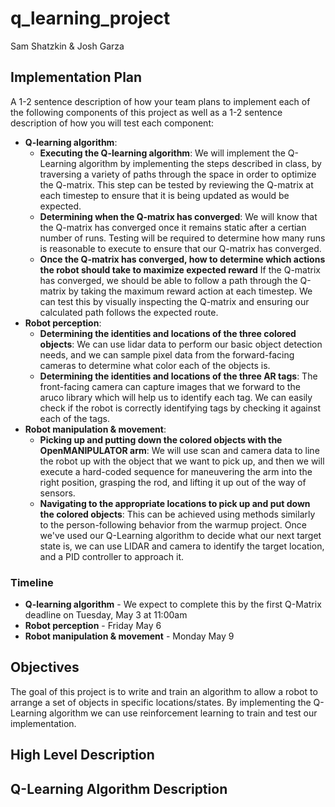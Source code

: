 # q_learning_project

Sam Shatzkin & Josh Garza

## Implementation Plan

A 1-2 sentence description of how your team plans to implement each of the following components of this project as well as a 1-2 sentence description of how you will test each component:

- __Q-learning algorithm__:
  - __Executing the Q-learning algorithm__: We will implement the Q-Learning algorithm by implementing the steps described in class, by traversing a variety of paths through the space in order to optimize the Q-matrix. This step can be tested by reviewing the Q-matrix at each timestep to ensure that it is being updated as would be expected.
  - __Determining when the Q-matrix has converged__: We will know that the Q-matrix has converged once it remains static after a certian number of runs. Testing will be required to determine how many runs is reasonable to execute to ensure that our Q-matrix has converged.
  - __Once the Q-matrix has converged, how to determine which actions the robot should take to maximize expected reward__
  If the Q-matrix has converged, we should be able to follow a path through the Q-matrix by taking the maximum reward action at each timestep. We can test this by visually inspecting the Q-matrix and ensuring our calculated path follows the expected route.
- __Robot perception__:
  - __Determining the identities and locations of the three colored objects__: We can use lidar data to perform our basic object detection needs, and we can sample pixel data from the forward-facing cameras to determine what color each of the objects is.
  - __Determining the identities and locations of the three AR tags__: The front-facing camera can capture images that we forward to the aruco library which will help us to identify each tag. We can easily check if the robot is correctly identifying tags by checking it against each of the tags.
- __Robot manipulation & movement__:
  - __Picking up and putting down the colored objects with the OpenMANIPULATOR arm__: We will use scan and camera data to line the robot up with the object that we want to pick up, and then we will execute a hard-coded sequence for maneuvering the arm into the right position, grasping the rod, and lifting it up out of the way of sensors.
  - __Navigating to the appropriate locations to pick up and put down the colored objects__: This can be achieved using methods similarly to the person-following behavior from the warmup project. Once we've used our Q-Learning algorithm to decide what our next target state is, we can use LIDAR and camera to identify the target location, and a PID controller to approach it.

### Timeline

- __Q-learning algorithm__ - We expect to complete this by the first Q-Matrix deadline on Tuesday, May 3 at 11:00am
- __Robot perception__ - Friday May 6
- __Robot manipulation & movement__ - Monday May 9

## Objectives
The goal of this project is to write and train an algorithm to allow a robot to arrange a set of objects in specific locations/states. By implementing the Q-Learning algorithm we can use reinforcement learning to train and test our implementation.

## High Level Description


## Q-Learning Algorithm Description

